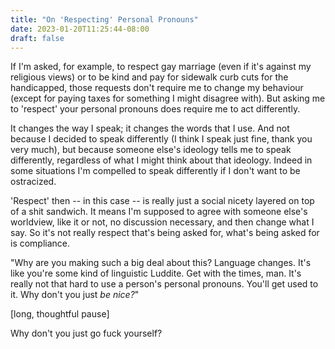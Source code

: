```yaml
---
title: "On 'Respecting' Personal Pronouns"
date: 2023-01-20T11:25:44-08:00
draft: false
---
```



If I'm asked, for example, to respect gay marriage (even if it's
against my religious views) or to be kind and pay for sidewalk curb
cuts for the handicapped, those requests don't require me to change
my behaviour (except for paying taxes for something I might disagree
with). But asking me to 'respect' your personal pronouns does require
me to act differently.

It changes the way I speak; it changes the words that I use. And not
because I decided to speak differently (I think I speak just fine,
thank you very much), but because someone else's ideology tells me to
speak differently, regardless of what I might think about that
ideology. Indeed in some situations I'm compelled to speak
differently if I don't want to be ostracized.

'Respect' then -- in this case -- is really just a social nicety
layered on top of a shit sandwich. It means I'm supposed to agree
with someone else's worldview, like it or not, no discussion
necessary, and then change what I say. So it's not really respect
that's being asked for, what's being asked for is compliance.

"Why are you making such a big deal about this? Language changes.
It's like you're some kind of linguistic Luddite. Get with the times,
man. It's really not that hard to use a person's personal pronouns.
You'll get used to it. Why don't you just _be nice?_"

[long, thoughtful pause]

Why don't you just go fuck yourself?
